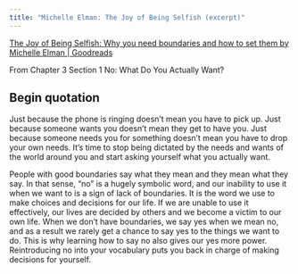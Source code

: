 ```yaml
---
title: "Michelle Elman: The Joy of Being Selfish (excerpt)"
---
```

[The Joy of Being Selfish: Why you need boundaries and how to set them by Michelle Elman | Goodreads](https://www.goodreads.com/en/book/show/55714373)

From Chapter 3 Section 1 No: What Do You Actually Want?


## Begin quotation

Just because the phone is ringing doesn’t mean you have to pick up. Just because someone wants you doesn’t mean they get to have you. Just because someone needs you for something doesn’t mean you have to drop your own needs. It’s time to stop being dictated by the needs and wants of the world around you and start asking yourself what you actually want.

People with good boundaries say what they mean and they mean what they say. In that sense, “no” is a hugely symbolic word, and our inability to use it when we want to is a sign of lack of boundaries. It is the word we use to make choices and decisions for our life. If we are unable to use it effectively, our lives are decided by others and we become a victim to our own life. When we don’t have boundaries, we say yes when we mean no, and as a result we rarely get a chance to say yes to the things we want to do. This is why learning how to say no also gives our yes more power. Reintroducing no into your vocabulary puts you back in charge of making decisions for yourself.

